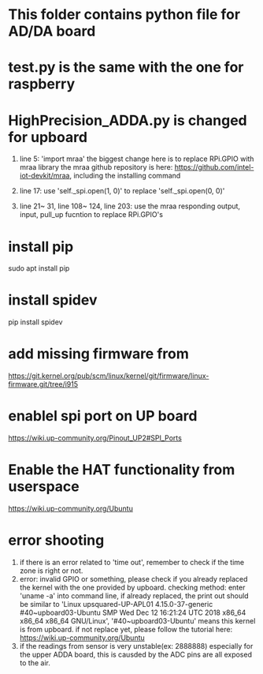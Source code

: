# This folder contains python file for AD/DA board

# test.py is the same with the one for raspberry

# HighPrecision_ADDA.py is changed for upboard

1. line 5: 'import mraa'
the biggest change here is to replace RPi.GPIO with mraa library
the mraa github repository is here: https://github.com/intel-iot-devkit/mraa, including the installing command

2. line 17:
use 'self._spi.open(1, 0)' to replace 'self._spi.open(0, 0)' 

3. line 21~ 31, line 108~ 124, line 203: 
use the mraa responding output, input, pull_up fucntion to replace RPi.GPIO's

# install pip  
sudo apt install pip

# install spidev  
pip install spidev

# add missing firmware from  
https://git.kernel.org/pub/scm/linux/kernel/git/firmware/linux-firmware.git/tree/i915

# enablel spi port on UP board  
https://wiki.up-community.org/Pinout_UP2#SPI_Ports

# Enable the HAT functionality from userspace  
https://wiki.up-community.org/Ubuntu

# error shooting  
1. if there is an error related to 'time out', remember to check if the time zone is right or not.  
2. error: invalid GPIO or something, please check if you already replaced the kernel with the one provided by upboard.
checking method: enter 'uname -a' into command line, if already replaced, the print out should be similar to 'Linux upsquared-UP-APL01 4.15.0-37-generic #40~upboard03-Ubuntu SMP Wed Dec 12 16:21:24 UTC 2018 x86_64 x86_64 x86_64 GNU/Linux', '#40~upboard03-Ubuntu' means this kernel is from upboard.
if not replace yet, please follow the tutorial here:
https://wiki.up-community.org/Ubuntu  
3. if the readings from sensor is very unstable(ex: 2888888) especially for the upper ADDA board, this is causded by the ADC pins are all exposed to the air.
